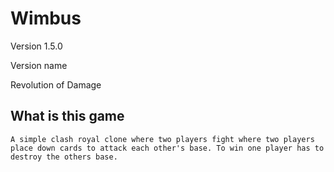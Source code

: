 # Wimbus

Version 1.5.0

Version name

Revolution of Damage

## What is this game

    A simple clash royal clone where two players fight where two players place down cards to attack each other's base. To win one player has to destroy the others base. 
